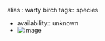 alias:: warty birch
tags:: species

- availability:: unknown
- ![image](https://peach-geographical-bat-397.mypinata.cloud/ipfs/QmcuWgTk62oYXpgwjjX4nfZCjFEFHmbXrYjbjk5TqaJnNg)